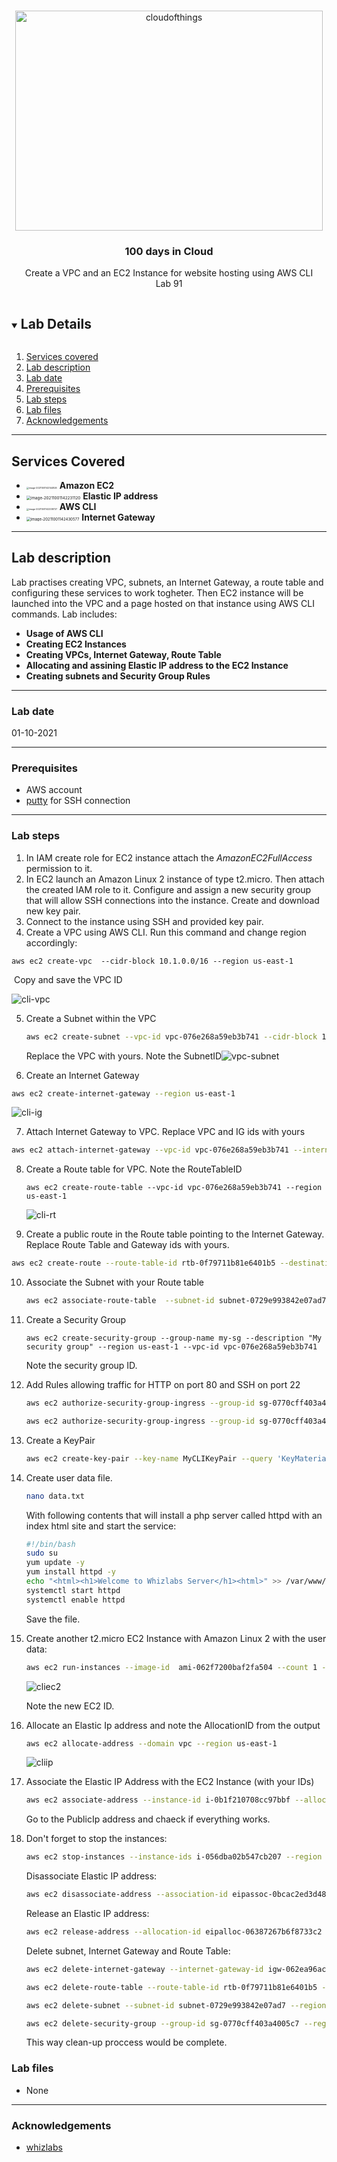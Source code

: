 <br />

<p align="center">
  <a href="/img/">
    <img src="img/diagram.png" alt="cloudofthings" width="492" height="352">
  </a>



  <h3 align="center">100 days in Cloud</h3>

  <p align="center">
    Create a VPC and an EC2 Instance for website hosting using AWS CLI
    <br />
    Lab 91
    <br />
  </p>


</p>

<details open="open">
  <summary><h2 style="display: inline-block">Lab Details</h2></summary>
  <ol>
    <li><a href="#services-covered">Services covered</a>
    <li><a href="#lab-description">Lab description</a></li>
    </li>
    <li><a href="#lab-date">Lab date</a></li>
    <li><a href="#prerequisites">Prerequisites</a></li>    
    <li><a href="#lab-steps">Lab steps</a></li>
    <li><a href="#lab-files">Lab files</a></li>
    <li><a href="#acknowledgements">Acknowledgements</a></li>
  </ol>
</details>

---

## Services Covered
* <img src="C:\Users\lesze\AppData\Roaming\Typora\typora-user-images\image-20211001142144826.png" alt="image-20211001142144826" style="zoom:25%;" />  **Amazon EC2**
* <img src="C:\Users\lesze\AppData\Roaming\Typora\typora-user-images\image-20211001142231120.png" alt="image-20211001142231120" style="zoom:45%;" /> **Elastic IP address**
* <img src="C:\Users\lesze\AppData\Roaming\Typora\typora-user-images\image-20211001142338737.png" alt="image-20211001142338737" style="zoom:25%;" /> **AWS CLI**
* <img src="C:\Users\lesze\AppData\Roaming\Typora\typora-user-images\image-20211001142430577.png" alt="image-20211001142430577" style="zoom:43%;" /> **Internet Gateway**

---

## Lab description
Lab practises creating VPC, subnets, an Internet Gateway, a route table and configuring these services to work togheter. Then EC2 instance will be launched into the VPC and a page hosted on that instance using AWS CLI commands. Lab includes:

* **Usage of AWS CLI**
* **Creating EC2 Instances**
* **Creating VPCs, Internet Gateway, Route Table**
* **Allocating and assining Elastic IP address to the EC2 Instance**
* **Creating subnets and Security Group Rules**

---

### Lab date
01-10-2021

---

### Prerequisites
* AWS account
* [putty](https://www.putty.org/) for SSH connection

---

### Lab steps
1. In IAM create role for EC2 instance attach the _AmazonEC2FullAccess_ permission to it.
2. In EC2 launch an Amazon Linux 2 instance of type t2.micro. Then attach the created IAM role to it. Configure and assign a new security group that will allow SSH connections into the instance. Create and download new key pair.
3. Connect to the instance using SSH and provided key pair. 
4. Create a VPC using AWS CLI. Run this command and change region accordingly:
```
aws ec2 create-vpc  --cidr-block 10.1.0.0/16 --region us-east-1
```
​	Copy and save the VPC ID

![cli-vpc](img\cli-vpc.png)

5. Create a Subnet within the VPC

   ```bash
   aws ec2 create-subnet --vpc-id vpc-076e268a59eb3b741 --cidr-block 10.1.1.0/24 --region us-east-1
   ```

   Replace the VPC with yours. Note the SubnetID![vpc-subnet](img\vpc-subnet.png)

6.  Create an Internet Gateway

   ```bash
   aws ec2 create-internet-gateway --region us-east-1
   ```

   ![cli-ig](img\cli-ig.png)

7.  Attach Internet Gateway to VPC. Replace VPC and IG ids with yours

   ```bash
   aws ec2 attach-internet-gateway --vpc-id vpc-076e268a59eb3b741 --internet-gateway-id igw-062ea96ac99246cb4 --region us-east-1
   ```

8. Create a Route table for VPC. Note the RouteTableID

   ```
   aws ec2 create-route-table --vpc-id vpc-076e268a59eb3b741 --region us-east-1
   ```

   ![cli-rt](img\cli-rt.png)

9.  Create a public route in the Route table pointing to the Internet Gateway. Replace Route Table and Gateway ids with yours.

   ```bash
   aws ec2 create-route --route-table-id rtb-0f79711b81e6401b5 --destination-cidr-block 0.0.0.0/0 --gateway-id igw-062ea96ac99246cb4 --region us-east-1
   ```

10. Associate the Subnet with your Route table

    ```bash
    aws ec2 associate-route-table  --subnet-id subnet-0729e993842e07ad7 --route-table-id rtb-0f79711b81e6401b5 --region us-east-1
    ```

11. Create a Security Group

    ```
    aws ec2 create-security-group --group-name my-sg --description "My security group" --region us-east-1 --vpc-id vpc-076e268a59eb3b741
    ```

    Note the security group ID.

12. Add Rules allowing traffic for HTTP on port 80 and SSH on port 22

    ```bash
    aws ec2 authorize-security-group-ingress --group-id sg-0770cff403a4005c7 --protocol tcp --port 80 --cidr 0.0.0.0/0 --region us-east-1
    ```

    ```bash
    aws ec2 authorize-security-group-ingress --group-id sg-0770cff403a4005c7 --protocol tcp --port 22 --cidr 0.0.0.0/0 --region us-east-1
    ```

13. Create a KeyPair

    ```bash
    aws ec2 create-key-pair --key-name MyCLIKeyPair --query 'KeyMaterial' --region us-east-1
    ```

14. Create user data file. 

    ```bash
    nano data.txt
    ```

    With following contents that will install a php server called httpd with an index html site and start the service:

    ```bash
    #!/bin/bash
    sudo su
    yum update -y
    yum install httpd -y
    echo "<html><h1>Welcome to Whizlabs Server</h1><html>" >> /var/www/html/index.html
    systemctl start httpd
    systemctl enable httpd
    ```

    Save the file.

15. Create another t2.micro EC2 Instance with Amazon Linux 2 with the user data:

    ```bash
    aws ec2 run-instances --image-id  ami-062f7200baf2fa504 --count 1 --instance-type t2.micro --key-name MyCLIKeyPair --region us-east-1  --security-group-id sg-0770cff403a4005c7 --user-data file://./data.txt --subnet-id subnet-0729e993842e07ad7
    ```

    ![cliec2](img\cliec2.png)

    Note the new EC2 ID.

16. Allocate an Elastic Ip address and note the AllocationID from the output

    ```bash
    aws ec2 allocate-address --domain vpc --region us-east-1
    ```

    ![cliip](img\cliip.png)

17. Associate the Elastic IP Address with the EC2 Instance (with your IDs)

    ```bash
    aws ec2 associate-address --instance-id i-0b1f210708cc97bbf --allocation-id eipalloc-06387267b6f8733c2 --region us-east-1
    ```

    Go to the PublicIp address and chaeck if everything works.

18. Don't forget to stop the instances:

    ```bash
    aws ec2 stop-instances --instance-ids i-056dba02b547cb207 --region us-east-1
    ```

    Disassociate Elastic IP address:

    ```bash
    aws ec2 disassociate-address --association-id eipassoc-0bcac2ed3d4837f86 --region us-east-1
    ```

    Release an Elastic IP address:

    ```bash
    aws ec2 release-address --allocation-id eipalloc-06387267b6f8733c2 --region us-east-1
    ```

    Delete subnet, Internet Gateway and Route Table:

    ````bash
    aws ec2 delete-internet-gateway --internet-gateway-id igw-062ea96ac99246cb4 --region us-east-1
    ````

    ```bash
    aws ec2 delete-route-table --route-table-id rtb-0f79711b81e6401b5 --region us-east-1
    ```

    ```bash
    aws ec2 delete-subnet --subnet-id subnet-0729e993842e07ad7 --region us-east-1
    ```

    ```bash
    aws ec2 delete-security-group --group-id sg-0770cff403a4005c7 --region us-east-1
    ```

    This way clean-up proccess would be complete.

### Lab files

* None

---

### Acknowledgements
* [whizlabs](https://play.whizlabs.com/site/task_details?lab_type=1&task_id=140&quest_id=36)

